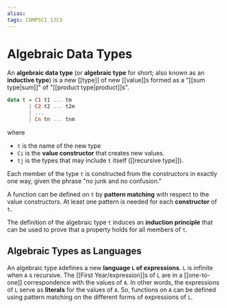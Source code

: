 ```yaml
---
alias:
tags: COMPSCI_1JC3
---
```

# Algebraic Data Types
An **algebraic data type** (or **algebraic type** for short; also known as an **inductive type**) is a new [[type]] of new [[value]]s formed as a "[[sum type|sum]]" of "[[product type|product]]s". 

```haskell
data t = C1 t1 ... tm
       | C2 t2 ... t2m 
	   | ...
	   | Cn tn ... tnm
```

where
- `t` is the name of the new type
- `Ci` is the **value constructor** that creates new values.
- `tj` is the types that may include `t` itself ([[recursive type]]). 

Each member of the type `t` is constructed from the constructors in exactly one way, given the phrase "no junk and no confusion."

A function can be defined on `t` by **pattern matching** with respect to the value constructors. At least one pattern is needed for each **constructor** of `t`. 

The definition of the algebraic type `t` induces an **induction principle** that can be used to prove that a property holds for all members of `t`. 

## Algebraic Types as Languages
An algebraic type `A`defines a new **language `L` of expressions**. `L` is infinite when `A` s recursive. The [[First Year/expression]]s of `L` are in a [[one-to-one]] correspondence with the values of `A`. In other words, the expressions of `L` serve as **literals** for the values of `A`. So, functions on `A` can be defined using pattern matching on the different forms of expressions of `L`. 